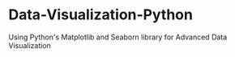# Data-Visualization-Python
Using Python's Matplotlib and Seaborn library for Advanced Data Visualization 
